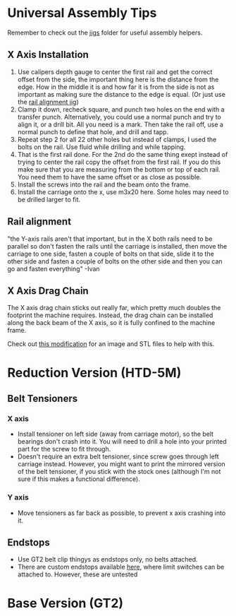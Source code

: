 # Universal Assembly Tips
Remember to check out the [jigs](jigs) folder for useful assembly helpers.

## X Axis Installation
1. Use calipers depth gauge to center the first rail and get the correct offset from 
the side, the important thing here is the distance from the edge. How in the middle it is 
and how far it is from the side is not as important as making sure the distance to the 
edge is equal. (Or just use the [rail alignment jig](jigs/linear_rail_alignment))
2. Clamp it down, recheck square, and punch two holes on the end with a transfer
punch. Alternatively, you could use a normal punch and try to align it, or a drill bit. All 
you need is a mark. Then take the rail off, use a normal punch to define that hole, and drill and tapp. 
3. Repeat step 2 for all 22 other holes but instead of clamps, I used the bolts on the 
rail. Use fluid while drilling and while tapping. 
4. That is the first rail done. For the 2nd do the same thing exept instead of trying to 
center the rail copy the offset from the first rail. If you do this make sure that you are 
measuring from the bottom or top of each rail. You need them to have the same offset or 
as close as possible. 
5. Install the screws into the rail and the beam onto the frame. 
6. Install the carriage onto the x, use m3x20 here. Some holes may need to be drilled larger to fit.  

## Rail alignment
"the Y-axis rails aren't that important, but in the X both rails need to be parallel 
so don't fasten the rails until the carriage is installed, then move the carriage to one side, fasten 
a couple of bolts on that side, slide it to the other side and fasten a couple of bolts on the other 
side and then you can go and fasten everything" -Ivan

## X Axis Drag Chain
The X axis drag chain sticks out really far, which pretty much doubles the footprint the machine requires. Instead, the drag chain can be installed along the back beam of the X axis, so it is fully confined to the machine frame.

Check out [this modification](modifications/drag_chain_x_mount) for an image and STL files to help with this.

# Reduction Version (HTD-5M)
## Belt Tensioners
### X axis
- Install tensioner on left side (away from carriage motor), so the belt bearings don't crash into it. You will need to drill a hole into your printed part for the screw to fit through.
- Doesn't require an extra belt tensioner, since screw goes through left carriage instead. However, you might want to print the mirrored version of the belt tensioner, if you stick with the stock ones (although I'm not sure if this makes a functional difference).

### Y axis
- Move tensioners as far back as possible, to prevent x axis crashing into it.

## Endstops
- Use GT2 belt clip thingys as endstops only, no belts attached.
- There are custom endstops available [here](modifications/endstop_limit_switch), where limit switches can be attached to. However, these are untested

# Base Version (GT2)